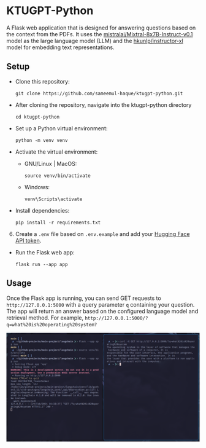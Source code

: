 # KTUGPT-Python

A Flask web application that is designed for answering questions based on the context from the PDFs. It uses the [mistralai/Mixtral-8x7B-Instruct-v0.1](https://huggingface.co/mistralai/Mixtral-8x7B-Instruct-v0.1) model as the large language model (LLM) and the [hkunlp/instructor-xl](https://huggingface.co/hkunlp/instructor-xl) model for embedding text representations.


## Setup

- Clone this repository:

   ```
   git clone https://github.com/sameemul-haque/ktugpt-python.git
   ```
- After cloning the repository, navigate into the ktugpt-python directory

   ```
   cd ktugpt-python
   ```

- Set up a Python virtual environment:

   ```
   python -m venv venv
   ```

- Activate the virtual environment:

   - GNU/Linux | MacOS:
     ```
     source venv/bin/activate
     ```
   - Windows:
     ```
     venv\Scripts\activate
     ```

- Install dependencies:

   ```
   pip install -r requirements.txt
   ```

6. Create a `.env` file based on `.env.example` and add your [Hugging Face API token](https://huggingface.co/docs/hub/en/security-tokens).

- Run the Flask web app:

   ```
   flask run --app app
   ```

## Usage

Once the Flask app is running, you can send GET requests to `http://127.0.0.1:5000` with a query parameter `q` containing your question. The app will return an answer based on the configured language model and retrieval method. For example, `http://127.0.0.1:5000/?q=what%20is%20operating%20system?`

![preview](https://raw.githubusercontent.com/sameemul-haque/KTUGPT-Python/preview/preview.png "preview")

